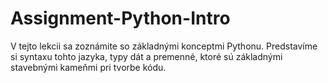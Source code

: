 # Assignment-Python-Intro
V tejto lekcii sa zoznámite so základnými konceptmi Pythonu. Predstavíme si syntaxu tohto jazyka, typy dát a premenné, ktoré sú základnými stavebnými kameňmi pri tvorbe kódu.
